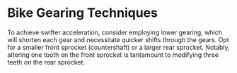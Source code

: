 # Bike Gearing Techniques

To achieve swifter acceleration, consider employing lower gearing, which will shorten each gear and necessitate quicker shifts through the gears. Opt for a smaller front sprocket (countershaft) or a larger rear sprocket. Notably, altering one tooth on the front sprocket is tantamount to modifying three teeth on the rear sprocket.
